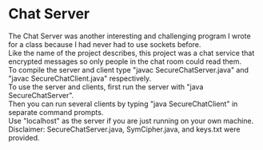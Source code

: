 # Chat Server
The Chat Server was another interesting and challenging program I wrote for a class because I had never had to use sockets before.  
Like the name of the project describes, this project was a chat service that encrypted messages so only people in the chat room could read them.  
To compile the server and client type "javac SecureChatServer.java" and "javac SecureChatClient.java" respectively.  
To use the server and clients, first run the server with "java SecureChatServer".  
Then you can run several clients by typing "java SecureChatClient" in separate command prompts.  
Use "localhost" as the server if you are just running on your own machine.  
Disclaimer: SecureChatServer.java, SymCipher.java, and keys.txt were provided.  
